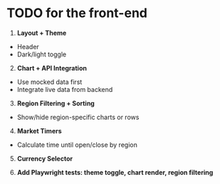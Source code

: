 # TODO for the front-end

1. **Layout + Theme**
  - Header
  - Dark/light toggle

2. **Chart + API Integration**
  - Use mocked data first
  - Integrate live data from backend

3. **Region Filtering + Sorting**
  - Show/hide region-specific charts or rows

4. **Market Timers**
  - Calculate time until open/close by region

5. **Currency Selector**

6. **Add Playwright tests: theme toggle, chart render, region filtering**
